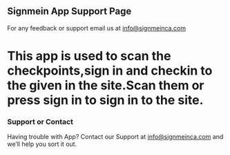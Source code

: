 ## Signmein App Support Page


For any feedback or support email us at info@signmeinca.com



# This app is used to scan the checkpoints,sign in and checkin to the given in the site.Scan them or press sign in to sign in to the site.



### Support or Contact

Having trouble with App? Contact our Support at info@signmeinca.com and we’ll help you sort it out.
